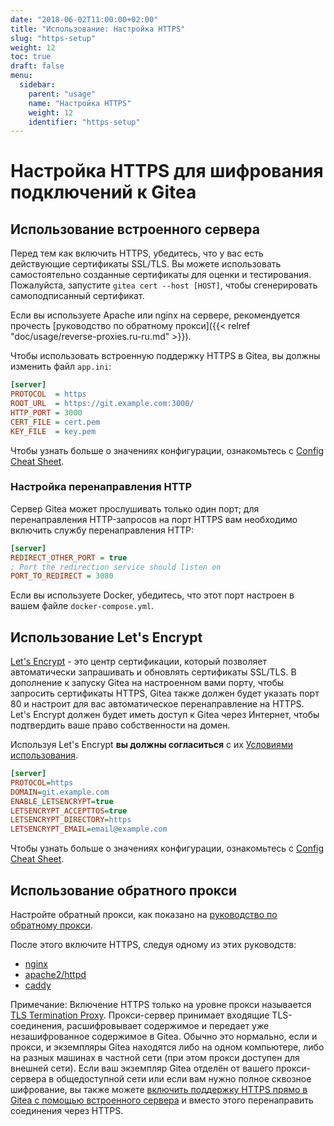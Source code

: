```yaml
---
date: "2018-06-02T11:00:00+02:00"
title: "Использование: Настройка HTTPS"
slug: "https-setup"
weight: 12
toc: true
draft: false
menu:
  sidebar:
    parent: "usage"
    name: "Настройка HTTPS"
    weight: 12
    identifier: "https-setup"
---
```


# Настройка HTTPS для шифрования подключений к Gitea

## Использование встроенного сервера

Перед тем как включить HTTPS, убедитесь, что у вас есть действующие сертификаты SSL/TLS.
Вы можете использовать самостоятельно созданные сертификаты для оценки и тестирования. Пожалуйста, запустите `gitea cert --host [HOST]`, чтобы сгенерировать самоподписанный сертификат.

Если вы используете Apache или nginx на сервере, рекомендуется прочесть [руководство по обратному прокси]({{< relref "doc/usage/reverse-proxies.ru-ru.md" >}}).

Чтобы использовать встроенную поддержку HTTPS в Gitea, вы должны изменить файл `app.ini`:

```ini
[server]
PROTOCOL  = https
ROOT_URL  = https://git.example.com:3000/
HTTP_PORT = 3000
CERT_FILE = cert.pem
KEY_FILE  = key.pem
```

Чтобы узнать больше о значениях конфигурации, ознакомьтесь с [Config Cheat Sheet](../config-cheat-sheet#server).

### Настройка перенаправления HTTP

Сервер Gitea может прослушивать только один порт; для перенаправления HTTP-запросов на порт HTTPS вам необходимо включить службу перенаправления HTTP:

```ini
[server]
REDIRECT_OTHER_PORT = true
; Port the redirection service should listen on
PORT_TO_REDIRECT = 3080
```

Если вы используете Docker, убедитесь, что этот порт настроен в вашем файле `docker-compose.yml`.

## Использование Let's Encrypt

[Let's Encrypt](https://letsencrypt.org/) - это центр сертификации, который позволяет автоматически запрашивать и обновлять сертификаты SSL/TLS. В дополнение к запуску Gitea на настроенном вами порту, чтобы запросить сертификаты HTTPS, Gitea также должен будет указать порт 80 и настроит для вас автоматическое перенаправление на HTTPS. Let's Encrypt должен будет иметь доступ к Gitea через Интернет, чтобы подтвердить ваше право собственности на домен.

Используя Let's Encrypt **вы должны согласиться** с их [Условиями использования](https://letsencrypt.org/documents/LE-SA-v1.2-November-15-2017.pdf).

```ini
[server]
PROTOCOL=https
DOMAIN=git.example.com
ENABLE_LETSENCRYPT=true
LETSENCRYPT_ACCEPTTOS=true
LETSENCRYPT_DIRECTORY=https
LETSENCRYPT_EMAIL=email@example.com
```

Чтобы узнать больше о значениях конфигурации, ознакомьтесь с [Config Cheat Sheet](../config-cheat-sheet#server).

## Использование обратного прокси

Настройте обратный прокси, как показано на [руководство по обратному прокси](../reverse-proxies).

После этого включите HTTPS, следуя одному из этих руководств:

* [nginx](https://nginx.org/en/docs/http/configuring_https_servers.html)
* [apache2/httpd](https://httpd.apache.org/docs/2.4/ssl/ssl_howto.html)
* [caddy](https://caddyserver.com/docs/tls)

Примечание: Включение HTTPS только на уровне прокси называется [TLS Termination Proxy](https://en.wikipedia.org/wiki/TLS_termination_proxy). Прокси-сервер принимает входящие TLS-соединения, расшифровывает содержимое и передает уже незашифрованное содержимое в Gitea. Обычно это нормально, если и прокси, и экземпляры Gitea находятся либо на одном компьютере, либо на разных машинах в частной сети (при этом прокси доступен для внешней сети). Если ваш экземпляр Gitea отделён от вашего прокси-сервера в общедоступной сети или если вам нужно полное сквозное шифрование, вы также можете [включить поддержку HTTPS прямо в Gitea с помощью встроенного сервера](#using-the-built-in-server) и вместо этого перенаправить соединения через HTTPS.
